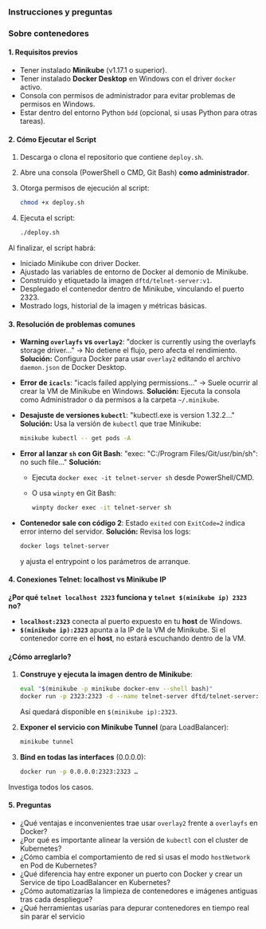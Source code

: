 ### **Instrucciones y preguntas**

### **Sobre contenedores**

#### 1. Requisitos previos

* Tener instalado **Minikube** (v1.17.1 o superior).
* Tener instalado **Docker Desktop** en Windows con el driver `docker` activo.
* Consola con permisos de administrador para evitar problemas de permisos en Windows.
* Estar dentro del entorno Python `bdd` (opcional, si usas Python para otras tareas).

#### 2. Cómo Ejecutar el Script

1. Descarga o clona el repositorio que contiene `deploy.sh`.
2. Abre una consola (PowerShell o CMD, Git Bash) **como administrador**.
3. Otorga permisos de ejecución al script:

   ```bash
   chmod +x deploy.sh
   ```
4. Ejecuta el script:

   ```bash
   ./deploy.sh
   ```

Al finalizar, el script habrá:

* Iniciado Minikube con driver Docker.
* Ajustado las variables de entorno de Docker al demonio de Minikube.
* Construido y etiquetado la imagen `dftd/telnet-server:v1`.
* Desplegado el contenedor dentro de Minikube, vinculando el puerto 2323.
* Mostrado logs, historial de la imagen y métricas básicas.

#### 3. Resolución de problemas comunes

* **Warning `overlayfs` vs `overlay2`**:
  "docker is currently using the overlayfs storage driver…"
  → No detiene el flujo, pero afecta el rendimiento.
  **Solución:** Configura Docker para usar `overlay2` editando el archivo `daemon.json` de Docker Desktop.

* **Error de `icacls`**:
  "icacls failed applying permissions…"
  → Suele ocurrir al crear la VM de Minikube en Windows.
  **Solución:** Ejecuta la consola como Administrador o da permisos a la carpeta `~/.minikube`.

* **Desajuste de versiones `kubectl`**:
  "kubectl.exe is version 1.32.2…"
  **Solución:** Usa la versión de `kubectl` que trae Minikube:

  ```bash
  minikube kubectl -- get pods -A
  ```

* **Error al lanzar `sh` con Git Bash**:
  "exec: "C:/Program Files/Git/usr/bin/sh": no such file…"
  **Solución:**

  * Ejecuta `docker exec -it telnet-server sh` desde PowerShell/CMD.
  * O usa `winpty` en Git Bash:

    ```bash
    winpty docker exec -it telnet-server sh
    ```

* **Contenedor sale con código 2**:
  Estado `exited` con `ExitCode=2` indica error interno del servidor.
  **Solución:** Revisa los logs:

  ```bash
  docker logs telnet-server
  ```

  y ajusta el entrypoint o los parámetros de arranque.

#### 4. Conexiones Telnet: localhost vs Minikube IP

**¿Por qué `telnet localhost 2323` funciona y `telnet $(minikube ip) 2323` no?**

* **`localhost:2323`** conecta al puerto expuesto en tu **host** de Windows.
* **`$(minikube ip):2323`** apunta a la IP de la VM de Minikube. Si el contenedor corre en el **host**, no estará escuchando dentro de la VM.

#### ¿Cómo arreglarlo?

1. **Construye y ejecuta la imagen dentro de Minikube**:

   ```bash
   eval "$(minikube -p minikube docker-env --shell bash)"
   docker run -p 2323:2323 -d --name telnet-server dftd/telnet-server:v1
   ```

   Así quedará disponible en `$(minikube ip):2323`.

2. **Exponer el servicio con Minikube Tunnel** (para LoadBalancer):

   ```bash
   minikube tunnel
   ```

3. **Bind en todas las interfaces** (0.0.0.0):

   ```bash
   docker run -p 0.0.0.0:2323:2323 …
   ```

Investiga todos los casos.

#### 5. Preguntas

* ¿Qué ventajas e inconvenientes trae usar `overlay2` frente a `overlayfs` en Docker?
* ¿Por qué es importante alinear la versión de `kubectl` con el cluster de Kubernetes?
* ¿Cómo cambia el comportamiento de red si usas el modo `hostNetwork` en Pod de Kubernetes?
* ¿Qué diferencia hay entre exponer un puerto con Docker y crear un Service de tipo LoadBalancer en Kubernetes?
* ¿Cómo automatizarías la limpieza de contenedores e imágenes antiguas tras cada despliegue?
* ¿Qué herramientas usarías para depurar contenedores en tiempo real sin parar el servicio
